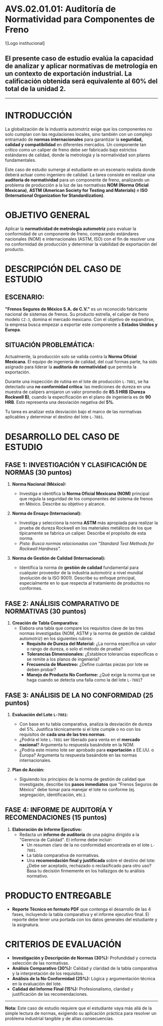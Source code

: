 # AVS.02.01.01: Auditoría de Normatividad para Componentes de Freno

![Logo institucional]

## El presente caso de estudio evalúa la capacidad de analizar y aplicar normativas de metrología en un contexto de exportación industrial. La calificación obtenida será equivalente al 60% del total de la unidad 2.

---

# INTRODUCCIÓN

La globalización de la industria automotriz exige que los componentes no solo cumplan con las regulaciones locales, sino también con un complejo entramado de **normas internacionales** para garantizar la **seguridad, calidad y compatibilidad** en diferentes mercados. Un componente tan crítico como un caliper de freno debe ser fabricado bajo estrictos estándares de calidad, donde la metrología y la normatividad son pilares fundamentales.

Este caso de estudio sumerge al estudiante en un escenario realista donde deberá actuar como ingeniero de calidad. La tarea consiste en realizar una **auditoría de normatividad** para un componente de freno, analizando un problema de producción a la luz de las normativas **NOM (Norma Oficial Mexicana)**, **ASTM (American Society for Testing and Materials)** e **ISO (International Organization for Standardization)**.

# OBJETIVO GENERAL

Aplicar la **normatividad de metrología automotriz** para evaluar la conformidad de un componente de freno, comparando estándares nacionales (NOM) e internacionales (ASTM, ISO) con el fin de resolver una no conformidad de producción y determinar la viabilidad de exportación del producto.

# DESCRIPCIÓN DEL CASO DE ESTUDIO

## **ESCENARIO:**

**"Frenos Seguros de México S.A. de C.V."** es un reconocido fabricante nacional de sistemas de frenos. Su producto estrella, el caliper de freno modelo `CZ-3`, domina el mercado mexicano. Con el objetivo de expandirse, la empresa busca empezar a exportar este componente a **Estados Unidos y Europa**.

## **SITUACIÓN PROBLEMÁTICA:**

Actualmente, la producción solo se valida contra la **Norma Oficial Mexicana**. El equipo de ingeniería de calidad, del cual formas parte, ha sido asignado para liderar la **auditoría de normatividad** que permita la exportación. 

Durante una inspección de rutina en el lote de producción `L-7881`, se ha detectado una **no conformidad crítica**: las mediciones de dureza en una muestra de calipers arrojaron un valor promedio de **$85.5 \, \text{HRB}$ (Dureza Rockwell B)**, cuando la especificación en el plano de ingeniería es de **$90 \, \text{HRB}$**. Esto representa una desviación negativa del **$5\%$**.

Tu tarea es analizar esta desviación bajo el marco de las normativas aplicables y determinar el destino del lote `L-7881`.

# DESARROLLO DEL CASO DE ESTUDIO

## **FASE 1: INVESTIGACIÓN Y CLASIFICACIÓN DE NORMAS (30 puntos)**

1.  **Norma Nacional (México):**
    *   Investiga e identifica la **Norma Oficial Mexicana (NOM)** principal que regula la seguridad de los componentes del sistema de frenos en México. Describe su objetivo y alcance.
    
2.  **Norma de Ensayo (Internacional):**
    *   Investiga y selecciona la norma **ASTM** más apropiada para realizar la prueba de dureza Rockwell en los materiales metálicos de los que típicamente se fabrica un caliper. Describe el propósito de esta norma.
    *   *Pista: Busca normas relacionadas con "Standard Test Methods for Rockwell Hardness".*
    
3.  **Norma de Gestión de Calidad (Internacional):**
    *   Identifica la norma de **gestión de calidad** fundamental para cualquier proveedor de la industria automotriz a nivel mundial (evolución de la ISO 9001). Describe su enfoque principal, especialmente en lo que respecta al tratamiento de productos no conformes.

## **FASE 2: ANÁLISIS COMPARATIVO DE NORMATIVAS (30 puntos)**

1.  **Creación de Tabla Comparativa:**
    *   Elabora una tabla que compare los requisitos clave de las tres normas investigadas (NOM, ASTM y la norma de gestión de calidad automotriz) en los siguientes rubros:
        *   **Requisito de Dureza del Material:** ¿La norma especifica un valor o rango de dureza, o solo el método de prueba?
        *   **Tolerancias Dimensionales:** ¿Establece tolerancias específicas o se remite a los planos de ingeniería?
        *   **Frecuencia de Muestreo:** ¿Define cuántas piezas por lote se deben probar?
        *   **Manejo de Producto No Conforme:** ¿Qué exige la norma que se haga cuando se detecta una falla como la del lote `L-7881`?

## **FASE 3: ANÁLISIS DE LA NO CONFORMIDAD (25 puntos)**

1.  **Evaluación del Lote `L-7881`:**
    *   Con base en tu tabla comparativa, analiza la desviación de dureza del $5\%$. Justifica técnicamente si el lote cumple o no con los requisitos de **cada una de las tres normas**.
    *   ¿Podría el lote `L-7881` ser liberado para venta en el **mercado nacional**? Argumenta tu respuesta basándote en la NOM.
    *   ¿Podría este mismo lote ser aprobado para **exportación** a EE.UU. o Europa? Argumenta tu respuesta basándote en las normas internacionales.

2.  **Plan de Acción:**
    *   Siguiendo los principios de la norma de gestión de calidad que investigaste, describe los **pasos inmediatos** que "Frenos Seguros de México" debe tomar para manejar el lote no conforme (ej. segregación, identificación, etc.).

## **FASE 4: INFORME DE AUDITORÍA Y RECOMENDACIONES (15 puntos)**

1.  **Elaboración de Informe Ejecutivo:**
    *   Redacta un **informe de auditoría** de una página dirigido a la "Gerencia de Calidad". El informe debe incluir:
        *   Un resumen claro de la no conformidad encontrada en el lote `L-7881`.
        *   La tabla comparativa de normativas.
        *   Una **recomendación final y justificada** sobre el destino del lote: ¿Debe ser aceptado, rechazado o reclasificado para otro uso? Basa tu decisión firmemente en los hallazgos de tu análisis normativo.

# PRODUCTO ENTREGABLE

*   **Reporte Técnico en formato PDF** que contenga el desarrollo de las 4 fases, incluyendo la tabla comparativa y el informe ejecutivo final. El reporte debe tener una portada con los datos generales del estudiante y la asignatura.

# CRITERIOS DE EVALUACIÓN

*   **Investigación y Descripción de Normas (30%):** Profundidad y correcta selección de las normativas.
*   **Análisis Comparativo (30%):** Calidad y claridad de la tabla comparativa y la interpretación de los requisitos.
*   **Análisis de la No Conformidad (25%):** Lógica y argumentación técnica en la evaluación del lote.
*   **Calidad del Informe Final (15%):** Profesionalismo, claridad y justificación de las recomendaciones.

---

**Nota:** Este caso de estudio requiere que el estudiante vaya más allá de la simple lectura de normas, exigiendo su aplicación práctica para resolver un problema industrial tangible y de altas consecuencias.